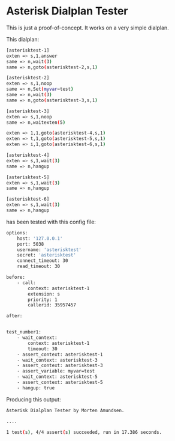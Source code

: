 Asterisk Dialplan Tester
========================

This is just a proof-of-concept. It works on a very simple dialplan.

This dialplan:

```sh
[asterisktest-1]
exten => s,1,answer
same => n,wait(3)
same => n,goto(asterisktest-2,s,1)

[asterisktest-2]
exten => s,1,noop
same => n,Set(myvar=test)
same => n,wait(3)
same => n,goto(asterisktest-3,s,1)

[asterisktest-3]
exten => s,1,noop
same => n,waitexten(5)

exten => 1,1,goto(asterisktest-4,s,1)
exten => t,1,goto(asterisktest-5,s,1)
exten => i,1,goto(asterisktest-6,s,1)

[asterisktest-4]
exten => s,1,wait(3)
same => n,hangup

[asterisktest-5]
exten => s,1,wait(3)
same => n,hangup

[asterisktest-6]
exten => s,1,wait(3)
same => n,hangup
```

has been tested with this config file:

```sh
options:
    host: '127.0.0.1'
    port: 5038
    username: 'asterisktest'
    secret: 'asterisktest'
    connect_timeout: 30
    read_timeout: 30

before:
    - call:
        context: asterisktest-1
        extension: s
        priority: 1
        callerid: 35957457

after:


test_number1:
    - wait_context:
        context: asterisktest-1
        timeout: 30
    - assert_context: asterisktest-1
    - wait_context: asterisktest-3
    - assert_context: asterisktest-3
    - assert_variable: myvar=test
    - wait_context: asterisktest-5
    - assert_context: asterisktest-5
    - hangup: true
```

Producing this output:

```sh
Asterisk Dialplan Tester by Morten Amundsen.

....

1 test(s), 4/4 assert(s) succeeded, run in 17.386 seconds.
```
